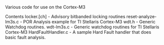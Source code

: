 Various code for use on the Cortex-M3

Contents
locker.[ch] - Advisory bitbanded locking routines
reset-analyze-lm3s.c - POR Analysis example for TI Stellaris Cortex-M3
wdt.h - Generic Watchdog routines.
wdt-lm3s.c - Generic watchdog routines for TI Stellaris Cortex-M3
HardFaultHandler.c - A sample Hard Fault handler that does basic fault analysis.

